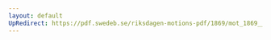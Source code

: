 ```yaml
---
layout: default
UpRedirect: https://pdf.swedeb.se/riksdagen-motions-pdf/1869/mot_1869__ak__00032/mot_1869__ak__00032_001.pdf
---
```

